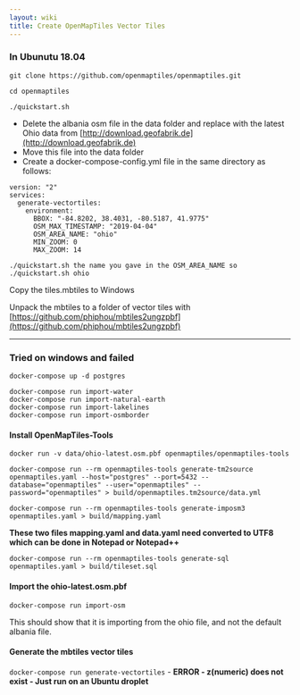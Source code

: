 ```yaml
---
layout: wiki
title: Create OpenMapTiles Vector Tiles
---
```


### In Ubunutu 18.04

``git clone https://github.com/openmaptiles/openmaptiles.git``

``cd openmaptiles``

``./quickstart.sh``

- Delete the albania osm file in the data folder and replace with the latest Ohio data from [http://download.geofabrik.de](http://download.geofabrik.de)
- Move this file into the data folder
- Create a docker-compose-config.yml file in the same directory as follows:

```
version: "2"
services:
  generate-vectortiles:
    environment:
      BBOX: "-84.8202, 38.4031, -80.5187, 41.9775"
      OSM_MAX_TIMESTAMP: "2019-04-04"
      OSM_AREA_NAME: "ohio"
      MIN_ZOOM: 0
      MAX_ZOOM: 14
```

``./quickstart.sh the name you gave in the OSM_AREA_NAME so ./quickstart.sh ohio``

Copy the tiles.mbtiles to Windows

Unpack the mbtiles to a folder of vector tiles with [https://github.com/phiphou/mbtiles2ungzpbf](https://github.com/phiphou/mbtiles2ungzpbf)

---
### Tried on windows and failed

``docker-compose up -d postgres``

```
docker-compose run import-water
docker-compose run import-natural-earth
docker-compose run import-lakelines
docker-compose run import-osmborder
```

#### Install OpenMapTiles-Tools
``
docker run -v data/ohio-latest.osm.pbf openmaptiles/openmaptiles-tools
``


``docker-compose run --rm openmaptiles-tools generate-tm2source openmaptiles.yaml --host="postgres" --port=5432 --database="openmaptiles" --user="openmaptiles" --password="openmaptiles" > build/openmaptiles.tm2source/data.yml``

``
docker-compose run --rm openmaptiles-tools generate-imposm3 openmaptiles.yaml > build/mapping.yaml
``

**These two files mapping.yaml and data.yaml need converted to UTF8 which can be done in Notepad or Notepad++**

``docker-compose run --rm openmaptiles-tools generate-sql openmaptiles.yaml > build/tileset.sql``




#### Import the ohio-latest.osm.pbf

``docker-compose run import-osm``

This should show that it is importing from the ohio file, and not the default albania file.

#### Generate the mbtiles vector tiles

``docker-compose run generate-vectortiles`` - **ERROR - z(numeric) does not exist - Just run on an Ubuntu droplet**



